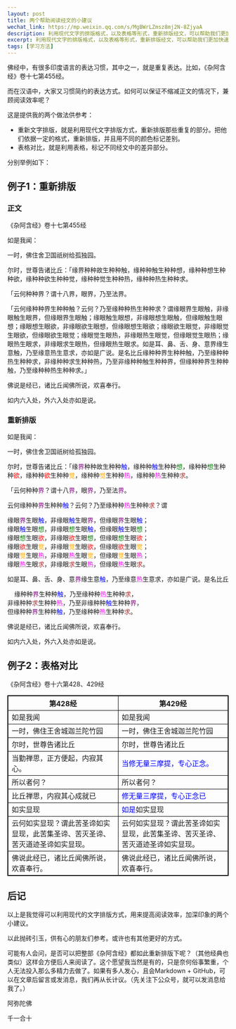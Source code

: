 ```yaml
---
layout: post
title: 两个帮助阅读经文的小建议
wechat_link: https://mp.weixin.qq.com/s/MgBWrLZmsz8mj2N-8ZjyaA
description: 利用现代文字的排版格式，以及表格等形式，重新排版经文，可以帮助我们更加快速、方便地阅读经文。清晰的排版也可以加深对经文的印象，从而更好地记忆和理解经文。
excerpt: 利用现代文字的排版格式，以及表格等形式，重新排版经文，可以帮助我们更加快速、方便地阅读经文。清晰的排版也可以加深对经文的印象，从而更好地记忆和理解经文。
tags: [学习方法]
---
```



佛经中，有很多印度语言的表达习惯，其中之一，就是重复表达。比如，《杂阿含经》卷十七第455经。

而在汉语中，大家又习惯简约的表达方式。如何可以保证不缩减正文的情况下，兼顾阅读效率呢？

这是提供我的两个做法供参考：
* 重新文字排版，就是利用现代文字排版方式，重新排版那些重复的部分。把他们依据一定的格式，重新排版，并且用不同的颜色标记差别。
* 表格对比，就是利用表格，标记不同经文中的差异部分。

分别举例如下：

## 例子1：重新排版

### 正文

《杂阿含经》卷十七第455经

如是我闻：

一时，佛住舍卫国祇树给孤独园。

尔时，世尊告诸比丘：「缘界种种故生种种触，缘种种触生种种想，缘种种想生种种欲，缘种种欲生种种觉，缘种种觉生种种热，缘种种热生种种求。

「云何种种界？谓十八界，眼界，乃至法界。

「云何缘种种界生种种触？云何？乃至缘种种热生种种求？谓缘眼界生眼触，非缘眼触生眼界，但缘眼界生眼触；缘眼触生眼想，非缘眼想生眼触，但缘眼触生眼想；缘眼想生眼欲，非缘眼欲生眼想，但缘眼想生眼欲；缘眼欲生眼觉，非缘眼觉生眼欲，但缘眼欲生眼觉；缘眼觉生眼热，非缘眼热生眼觉，但缘眼觉生眼热；缘眼热生眼求，非缘眼求生眼热，但缘眼热生眼求。如是耳、鼻、舌、身、意界缘生意触，乃至缘意热生意求，亦如是广说。是名比丘缘种种界生种种触，乃至缘种种热生种种求，非缘种种求生种种热，乃至非缘种种触生种种界，但缘种种界生种种触，乃至缘种种热生种种求。」

佛说是经已，诸比丘闻佛所说，欢喜奉行。
 
如内六入处，外六入处亦如是说。

### 重新排版

如是我闻：

一时，佛住舍卫国祇树给孤独园。

尔时，世尊告诸比丘：「缘<span style="color:purple">界</span>种种故生种种<span style="color:blue">触</span>，缘种种<span style="color:blue">触</span>生种种<span style="color:green">想</span>，缘种种<span style="color:green">想</span>生种种<span style="color:red">欲</span>，缘种种<span style="color:red">欲</span>生种种<span style="color:orange">觉</span>，缘种种<span style="color:orange">觉</span>生种种<span style="color:magenta">热</span>，缘种种<span style="color:magenta">热</span>生种种<span style="color:brown">求</span>。

「云何种种<span style="color:purple">界</span>？谓十八<span style="color:purple">界</span>，眼<span style="color:purple">界</span>，乃至法<span style="color:purple">界</span>。

云何缘种种<span style="color:purple">界</span>生种种<span style="color:blue">触</span>？云何？乃至缘种种<span style="color:magenta">热</span>生种种<span style="color:brown">求</span>？谓

缘眼<span style="color:purple">界</span>生眼<span style="color:blue">触</span>，非缘眼<span style="color:blue">触</span>生眼<span style="color:purple">界</span>，但缘眼<span style="color:purple">界</span>生眼<span style="color:blue">触</span>；<br>
缘眼<span style="color:blue">触</span>生眼<span style="color:green">想</span>，非缘眼<span style="color:green">想</span>生眼<span style="color:blue">触</span>，但缘眼<span style="color:blue">触</span>生眼<span style="color:green">想</span>；<br>
缘眼<span style="color:green">想</span>生眼<span style="color:red">欲</span>，非缘眼<span style="color:red">欲</span>生眼<span style="color:green">想</span>，但缘眼<span style="color:green">想</span>生眼<span style="color:red">欲</span>；<br>
缘眼<span style="color:red">欲</span>生眼<span style="color:orange">觉</span>，非缘眼<span style="color:orange">觉</span>生眼<span style="color:red">欲</span>，但缘眼<span style="color:red">欲</span>生眼<span style="color:orange">觉</span>；<br>
缘眼<span style="color:orange">觉</span>生眼<span style="color:magenta">热</span>，非缘眼<span style="color:magenta">热</span>生眼<span style="color:orange">觉</span>，但缘眼<span style="color:orange">觉</span>生眼<span style="color:magenta">热</span>；<br>
缘眼<span style="color:magenta">热</span>生眼<span style="color:brown">求</span>，非缘眼<span style="color:brown">求</span>生眼<span style="color:magenta">热</span>，但缘眼<span style="color:magenta">热</span>生眼<span style="color:brown">求</span>。<br>

如是耳、鼻、舌、身、意<span style="color:purple">界</span>缘生意<span style="color:blue">触</span>，乃至缘意<span style="color:magenta">热</span>生意<span style="color:pin k">求</span>，亦如是广说。是名比丘

&nbsp;&nbsp;&nbsp;&nbsp;缘种种<span style="color:purple">界</span>生种种<span style="color:blue">触</span>，乃至缘种种<span style="color:magenta">热</span>生种种<span style="color:brown">求</span>，<br>
非缘种种<span style="color:brown">求</span>生种种<span style="color:magenta">热</span>，乃至非缘种种<span style="color:blue">触</span>生种种<span style="color:purple">界</span>，<br>
但缘种种<span style="color:purple">界</span>生种种<span style="color:blue">触</span>，乃至缘种种<span style="color:magenta">热</span>生种种<span style="color:brown">求</span>。

佛说是经已，诸比丘闻佛所说，欢喜奉行。
 
如内六入处，外六入处亦如是说。

## 例子2：表格对比

<style>
table, th, td {
  border: 1px solid black;
  border-collapse: collapse;
}
</style>

《杂阿含经》卷十六第428、429经

| 第428经 |第429经 |
|--| --|
|如是我闻|如是我闻|
|一时，佛住王舍城迦兰陀竹园| 一时，佛住王舍城迦兰陀竹园|
|尔时，世尊告诸比丘|尔时，世尊告诸比丘|
|当勤禅思，正方便起，内寂其心。|<span style="color:blue">当修无量三摩提，专心正念。|
|所以者何？|所以者何？|
|比丘禅思，内寂其心成就已|<span style="color:blue">修无量三摩提，专心正念已|
|如实显现| <span style="color:blue">如是</span>如实显现|
|云何如实显现？谓此苦圣谛如实显现，此苦集圣谛、苦灭圣谛、苦灭道迹圣谛如实显现。|云何如实显现？谓此苦圣谛如实显现，此苦集圣谛、苦灭圣谛、苦灭道迹圣谛如实显现。|
|佛说此经已，诸比丘闻佛所说，欢喜奉行。|佛说此经已，诸比丘闻佛所说，欢喜奉行。|

## 后记

以上是我觉得可以利用现代的文字排版方式，用来提高阅读效率，加深印象的两个小建议。

以此抛砖引玉，供有心的朋友们参考。或许也有其他更好的方式。

可能有人会问，是否可以把整部《杂阿含经》都如此重新排版下呢？（其他经典也类似）这样会方便后人来阅读了。这个愿望我当然是有的，只是奈何俗事繁重，个人无法投入那么多精力去做了。如果有多人发心，且会Markdown + GitHub，可以在文章后留言或发消息，我们再从长计议。（先关注下公众号，就可以发消息给我了。）

阿弥陀佛

千一合十

